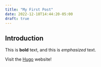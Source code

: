 ```yaml
---
title: "My First Post"
date: 2022-12-18T14:44:20-05:00
draft: true
---
```


## Introduction

This is **bold** text, and this is *emphasized* text.

Visit the [Hugo](https://gohugo.io) website!
